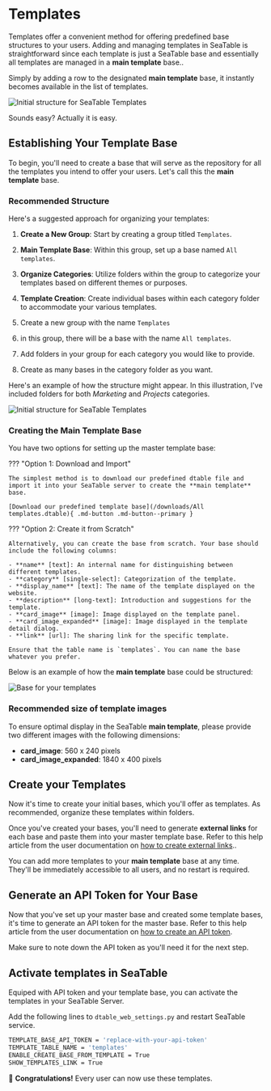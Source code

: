 # Templates

<!-- md:version 1.6 -->

Templates offer a convenient method for offering predefined base structures to your users. Adding and managing templates in SeaTable is straightforward since each template is just a SeaTable base and essentially all templates are managed in a **main template** base..

Simply by adding a row to the designated **main template** base, it instantly becomes available in the list of templates.

![Initial structure for SeaTable Templates](/images/seatable_templates_look_and_feel.png)

Sounds easy? Actually it is easy.

## Establishing Your Template Base

To begin, you'll need to create a base that will serve as the repository for all the templates you intend to offer your users. Let's call this the **main template** base.

### Recommended Structure

Here's a suggested approach for organizing your templates:

1. **Create a New Group**: Start by creating a group titled `Templates`.
1. **Main Template Base**: Within this group, set up a base named `All templates`.
1. **Organize Categories**: Utilize folders within the group to categorize your templates based on different themes or purposes.
1. **Template Creation**: Create individual bases within each category folder to accommodate your various templates.

1. Create a new group with the name `Templates`
1. in this group, there will be a base with the name `All templates`.
1. Add folders in your group for each category you would like to provide.
1. Create as many bases in the category folder as you want.

Here's an example of how the structure might appear. In this illustration, I've included folders for both _Marketing_ and _Projects_ categories.

![Initial structure for SeaTable Templates](/images/seatable_templates_structure.png)

### Creating the Main Template Base

You have two options for setting up the master template base:

??? "Option 1: Download and Import"

    The simplest method is to download our predefined dtable file and import it into your SeaTable server to create the **main template** base.

    [Download our predefined template base](/downloads/All templates.dtable){ .md-button .md-button--primary }

??? "Option 2: Create it from Scratch"

    Alternatively, you can create the base from scratch. Your base should include the following columns:

    - **name** [text]: An internal name for distinguishing between different templates.
    - **category** [single-select]: Categorization of the template.
    - **display_name** [text]: The name of the template displayed on the website.
    - **description** [long-text]: Introduction and suggestions for the template.
    - **card_image** [image]: Image displayed on the template panel.
    - **card_image_expanded** [image]: Image displayed in the template detail dialog.
    - **link** [url]: The sharing link for the specific template.

    Ensure that the table name is `templates`. You can name the base whatever you prefer.

Below is an example of how the **main template** base could be structured:

![Base for your templates](/images/seatable_templates_base.png)

### Recommended size of template images

To ensure optimal display in the SeaTable **main template**, please provide two different images with the following dimensions:

- **card_image**: 560 x 240 pixels
- **card_image_expanded**: 1840 x 400 pixels

## Create your Templates

Now it's time to create your initial bases, which you'll offer as templates. As recommended, organize these templates within folders.

Once you've created your bases, you'll need to generate **external links** for each base and paste them into your master template base. Refer to this help article from the user documentation on [how to create external links](https://seatable.io/docs/freigaben/externer-link-erklaert/?lang=auto)..

You can add more templates to your **main template** base at any time. They'll be immediately accessible to all users, and no restart is required.

## Generate an API Token for Your Base

Now that you've set up your master base and created some template bases, it's time to generate an API token for the master base. Refer to this help article from the user documentation on [how to create an API token](https://seatable.io/docs/seatable-api/erzeugen-eines-api-tokens/?lang=auto).

Make sure to note down the API token as you'll need it for the next step.

## Activate templates in SeaTable

Equiped with API token and your template base, you can activate the templates in your SeaTable Server.

Add the following lines to `dtable_web_settings.py` and restart SeaTable service.

```bash
TEMPLATE_BASE_API_TOKEN = 'replace-with-your-api-token'
TEMPLATE_TABLE_NAME = 'templates'
ENABLE_CREATE_BASE_FROM_TEMPLATE = True
SHOW_TEMPLATES_LINK = True
```

:partying_face: **Congratulations!** Every user can now use these templates.
